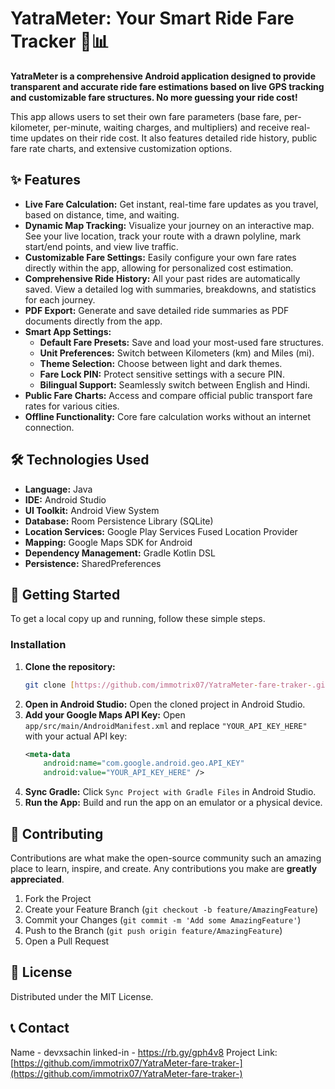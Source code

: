 # YatraMeter: Your Smart Ride Fare Tracker 🚕📊

**YatraMeter is a comprehensive Android application designed to provide transparent and accurate ride fare estimations based on live GPS tracking and customizable fare structures. No more guessing your ride cost!**

This app allows users to set their own fare parameters (base fare, per-kilometer, per-minute, waiting charges, and multipliers) and receive real-time updates on their ride cost. It also features detailed ride history, public fare rate charts, and extensive customization options.

## ✨ Features

-   **Live Fare Calculation:** Get instant, real-time fare updates as you travel, based on distance, time, and waiting.
-   **Dynamic Map Tracking:** Visualize your journey on an interactive map. See your live location, track your route with a drawn polyline, mark start/end points, and view live traffic.
-   **Customizable Fare Settings:** Easily configure your own fare rates directly within the app, allowing for personalized cost estimation.
-   **Comprehensive Ride History:** All your past rides are automatically saved. View a detailed log with summaries, breakdowns, and statistics for each journey.
-   **PDF Export:** Generate and save detailed ride summaries as PDF documents directly from the app.
-   **Smart App Settings:**
    -   **Default Fare Presets:** Save and load your most-used fare structures.
    -   **Unit Preferences:** Switch between Kilometers (km) and Miles (mi).
    -   **Theme Selection:** Choose between light and dark themes.
    -   **Fare Lock PIN:** Protect sensitive settings with a secure PIN.
    -   **Bilingual Support:** Seamlessly switch between English and Hindi.
-   **Public Fare Charts:** Access and compare official public transport fare rates for various cities.
-   **Offline Functionality:** Core fare calculation works without an internet connection.






## 🛠️ Technologies Used

-   **Language:** Java
-   **IDE:** Android Studio
-   **UI Toolkit:** Android View System
-   **Database:** Room Persistence Library (SQLite)
-   **Location Services:** Google Play Services Fused Location Provider
-   **Mapping:** Google Maps SDK for Android
-   **Dependency Management:** Gradle Kotlin DSL
-   **Persistence:** SharedPreferences

## 🚀 Getting Started

To get a local copy up and running, follow these simple steps.


### Installation

1.  **Clone the repository:**
    ```bash
    git clone [https://github.com/immotrix07/YatraMeter-fare-traker-.git](https://github.com/immotrix07/YatraMeter-fare-traker-.git)
    ```
2.  **Open in Android Studio:**
    Open the cloned project in Android Studio.
3.  **Add your Google Maps API Key:**
    Open `app/src/main/AndroidManifest.xml` and replace `"YOUR_API_KEY_HERE"` with your actual API key:
    ```xml
    <meta-data
        android:name="com.google.android.geo.API_KEY"
        android:value="YOUR_API_KEY_HERE" />
    ```
4.  **Sync Gradle:**
    Click `Sync Project with Gradle Files` in Android Studio.
5.  **Run the App:**
    Build and run the app on an emulator or a physical device.

## 🤝 Contributing

Contributions are what make the open-source community such an amazing place to learn, inspire, and create. Any contributions you make are **greatly appreciated**.

1.  Fork the Project
2.  Create your Feature Branch (`git checkout -b feature/AmazingFeature`)
3.  Commit your Changes (`git commit -m 'Add some AmazingFeature'`)
4.  Push to the Branch (`git push origin feature/AmazingFeature`)
5.  Open a Pull Request

## 📄 License

Distributed under the MIT License.

## 📞 Contact

 Name -  devxsachin
linked-in -  https://rb.gy/gph4v8
Project Link: [https://github.com/immotrix07/YatraMeter-fare-traker-](https://github.com/immotrix07/YatraMeter-fare-traker-)
